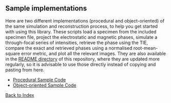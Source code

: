 ## Sample implementations

Here are two different implementations (procedural and object-oriented) of the same simulation and reconstruction process, to help you get started with using this library. These scripts load a specimen from the included specimen file, project the electrostatic and magnetic phases, simulate a through-focal series of intensities, retrieve the phase using the TIE, compare the exact and retrieved phases using a normalised root-mean-square error metric, and plot all the relevant images. They are also available in the [README directory](/README) of this repository, where they are updated more regularly, so it is advisable to use those directly instead of copying and pasting from here.

* [Procedural Sample Code](procedural_sample_code.py)
* [Object-oriented Sample Code](object_oriented_sample_code.py)

[Back to Index](../index.md)